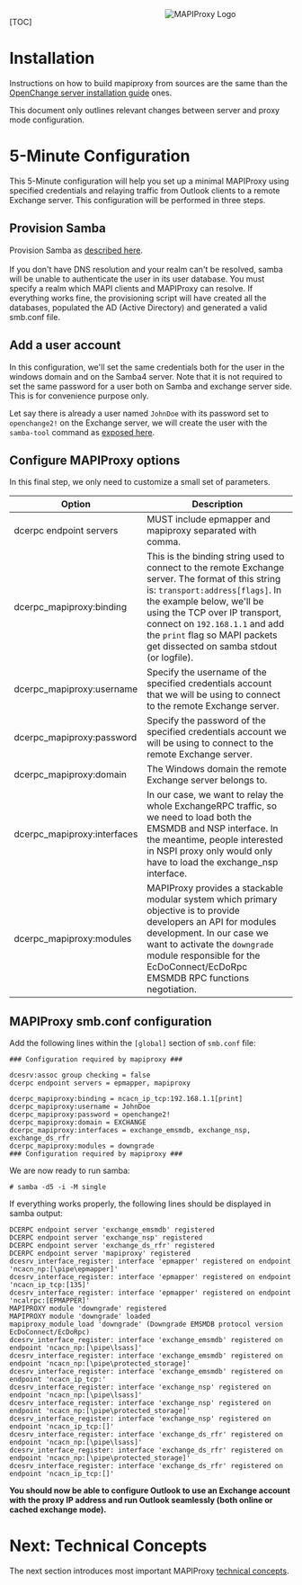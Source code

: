 <div style="float: right; width: 45%;margin-left:2em;">
<img src="/images/mapiproxy/mapiproxy.png" alt="MAPIProxy Logo"/>
</div>

[TOC]

# Installation #

Instructions on how to build mapiproxy from sources are the same than
the [OpenChange server installation guide](/cookbook/initiliazing.html) ones.

This document only outlines relevant changes between server and proxy
mode configuration.

# 5-Minute Configuration #

This 5-Minute configuration will help you set up a minimal MAPIProxy
using specified credentials and relaying traffic from Outlook clients
to a remote Exchange server. This configuration will be performed in
three steps.

## Provision Samba ##

Provision Samba as [described
here](/cookbook/configuring.html#provision_the_server). 
<br><br>
If you don't have DNS resolution and your realm can't be resolved,
samba will be unable to authenticate the user in its user
database. You must specify a realm which MAPI clients and MAPIProxy
can resolve. If everything works fine, the provisioning script will
have created all the databases, populated the AD (Active Directory)
and generated a valid smb.conf file.

## Add a user account ##

In this configuration, we'll set the same credentials both for the
user in the windows domain and on the Samba4 server. Note that it is
not required to set the same password for a user both on Samba and
exchange server side. This is for convenience purpose only. 

Let say there is already a user named `JohnDoe` with its password set
to `openchange2!` on the Exchange server, we will create the user with
the `samba-tool` command as [exposed
here](http://www.openchange.org/cookbook/configuring.html#create-new-user).

## Configure MAPIProxy options ##

In this final step, we only need to customize a small set of parameters.

Option | Description
------ | -----------
dcerpc endpoint servers  | MUST include epmapper and mapiproxy separated with comma.
dcerpc_mapiproxy:binding | This is the binding string used to connect to the remote Exchange server. The format of this string is: `transport:address[flags]`. In the example below, we'll be using the TCP over IP transport, connect on `192.168.1.1` and add the `print` flag so MAPI packets get dissected on samba stdout (or logfile).
dcerpc_mapiproxy:username | Specify the username of the specified credentials account that we will be using to connect to the remote Exchange server.
dcerpc_mapiproxy:password | Specify the password of the specified credentials account we will be using to connect to the remote Exchange server.
dcerpc_mapiproxy:domain | The Windows domain the remote Exchange server belongs to.
dcerpc_mapiproxy:interfaces | In our case, we want to relay the whole ExchangeRPC traffic, so we need to load both the EMSMDB and NSP interface. In the meantime, people interested in NSPI proxy only would only have to load the exchange_nsp interface.
dcerpc_mapiproxy:modules | MAPIProxy provides a stackable modular system which primary objective is to provide developers an API for modules development. In our case we want to activate the `downgrade` module responsible for the EcDoConnect/EcDoRpc EMSMDB RPC functions negotiation.

## MAPIProxy smb.conf configuration ##

Add the following lines within the `[global]` section of `smb.conf`
file:

    ### Configuration required by mapiproxy ###

    dcesrv:assoc group checking = false
    dcerpc endpoint servers = epmapper, mapiproxy

    dcerpc_mapiproxy:binding = ncacn_ip_tcp:192.168.1.1[print]
    dcerpc_mapiproxy:username = JohnDoe
    dcerpc_mapiproxy:password = openchange2!
    dcerpc_mapiproxy:domain = EXCHANGE
    dcerpc_mapiproxy:interfaces = exchange_emsmdb, exchange_nsp, exchange_ds_rfr
    dcerpc_mapiproxy:modules = downgrade
    ### Configuration required by mapiproxy ###


We are now ready to run samba:

    # samba -d5 -i -M single

If everything works properly, the following lines should be displayed
in samba output:

    DCERPC endpoint server 'exchange_emsmdb' registered
    DCERPC endpoint server 'exchange_nsp' registered
    DCERPC endpoint server 'exchange_ds_rfr' registered
    DCERPC endpoint server 'mapiproxy' registered
    dcesrv_interface_register: interface 'epmapper' registered on endpoint 'ncacn_np:[\pipe\epmapper]'
    dcesrv_interface_register: interface 'epmapper' registered on endpoint 'ncacn_ip_tcp:[135]'
    dcesrv_interface_register: interface 'epmapper' registered on endpoint 'ncalrpc:[EPMAPPER]'
    MAPIPROXY module 'downgrade' registered
    MAPIPROXY module 'downgrade' loaded
    mapiproxy_module_load 'downgrade' (Downgrade EMSMDB protocol version EcDoConnect/EcDoRpc)
    dcesrv_interface_register: interface 'exchange_emsmdb' registered on endpoint 'ncacn_np:[\pipe\lsass]'
    dcesrv_interface_register: interface 'exchange_emsmdb' registered on endpoint 'ncacn_np:[\pipe\protected_storage]'
    dcesrv_interface_register: interface 'exchange_emsmdb' registered on endpoint 'ncacn_ip_tcp:'
    dcesrv_interface_register: interface 'exchange_nsp' registered on endpoint 'ncacn_np:[\pipe\lsass]'
    dcesrv_interface_register: interface 'exchange_nsp' registered on endpoint 'ncacn_np:[\pipe\protected_storage]'
    dcesrv_interface_register: interface 'exchange_nsp' registered on endpoint 'ncacn_ip_tcp:[]'
    dcesrv_interface_register: interface 'exchange_ds_rfr' registered on endpoint 'ncacn_np:[\pipe\lsass]'
    dcesrv_interface_register: interface 'exchange_ds_rfr' registered on endpoint 'ncacn_np:[\pipe\protected_storage]'
    dcesrv_interface_register: interface 'exchange_ds_rfr' registered on endpoint 'ncacn_ip_tcp:[]'

**You should now be able to configure Outlook to use an Exchange account with the proxy IP address and run Outlook seamlessly (both online or cached exchange mode).**

# Next: Technical Concepts #

The next section introduces most important MAPIProxy [technical
concepts](tech-concepts.html).
